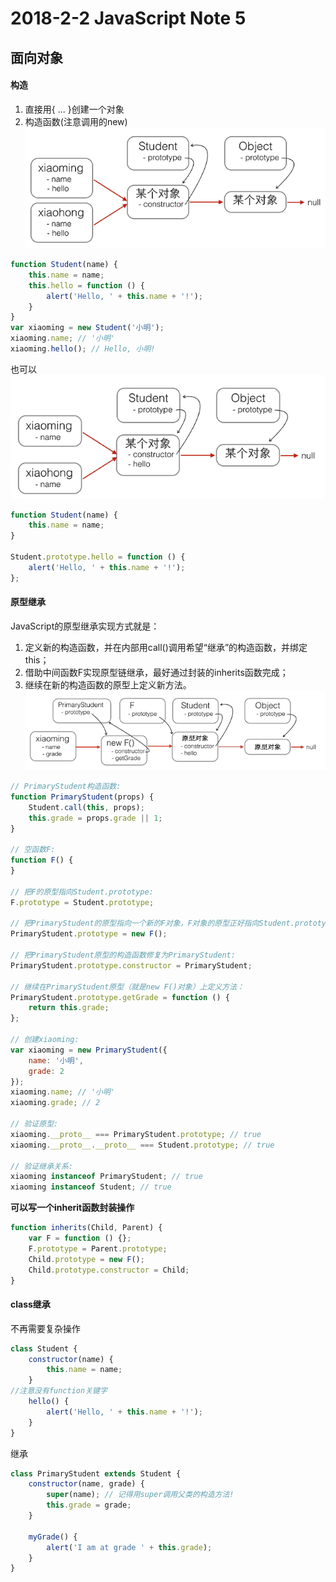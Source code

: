 # 2018-2-2 JavaScript Note 5

## 面向对象
#### 构造
1. 直接用{ ... }创建一个对象
2. 构造函数(注意调用的new)
![](assets/2018-2-2_JavaScript_Note_5-a445f.png)
```JavaScript
function Student(name) {
    this.name = name;
    this.hello = function () {
        alert('Hello, ' + this.name + '!');
    }
}
var xiaoming = new Student('小明');
xiaoming.name; // '小明'
xiaoming.hello(); // Hello, 小明!
```
也可以
![](assets/2018-2-2_JavaScript_Note_5-93e48.png)
```JavaScript
function Student(name) {
    this.name = name;
}

Student.prototype.hello = function () {
    alert('Hello, ' + this.name + '!');
};

```
#### 原型继承
JavaScript的原型继承实现方式就是：
1. 定义新的构造函数，并在内部用call()调用希望“继承”的构造函数，并绑定this；
2. 借助中间函数F实现原型链继承，最好通过封装的inherits函数完成；
3. 继续在新的构造函数的原型上定义新方法。
![](assets/2018-2-2_JavaScript_Note_5-7e7ac.png)
```JavaScript
// PrimaryStudent构造函数:
function PrimaryStudent(props) {
    Student.call(this, props);
    this.grade = props.grade || 1;
}

// 空函数F:
function F() {
}

// 把F的原型指向Student.prototype:
F.prototype = Student.prototype;

// 把PrimaryStudent的原型指向一个新的F对象，F对象的原型正好指向Student.prototype:
PrimaryStudent.prototype = new F();

// 把PrimaryStudent原型的构造函数修复为PrimaryStudent:
PrimaryStudent.prototype.constructor = PrimaryStudent;

// 继续在PrimaryStudent原型（就是new F()对象）上定义方法：
PrimaryStudent.prototype.getGrade = function () {
    return this.grade;
};

// 创建xiaoming:
var xiaoming = new PrimaryStudent({
    name: '小明',
    grade: 2
});
xiaoming.name; // '小明'
xiaoming.grade; // 2

// 验证原型:
xiaoming.__proto__ === PrimaryStudent.prototype; // true
xiaoming.__proto__.__proto__ === Student.prototype; // true

// 验证继承关系:
xiaoming instanceof PrimaryStudent; // true
xiaoming instanceof Student; // true
```
**可以写一个inherit函数封装操作**
```JavaScript
function inherits(Child, Parent) {
    var F = function () {};
    F.prototype = Parent.prototype;
    Child.prototype = new F();
    Child.prototype.constructor = Child;
}
```
#### class继承
不再需要复杂操作
```JavaScript
class Student {
    constructor(name) {
        this.name = name;
    }
//注意没有function关键字
    hello() {
        alert('Hello, ' + this.name + '!');
    }
}
```
继承
```JavaScript
class PrimaryStudent extends Student {
    constructor(name, grade) {
        super(name); // 记得用super调用父类的构造方法!
        this.grade = grade;
    }

    myGrade() {
        alert('I am at grade ' + this.grade);
    }
}

```
